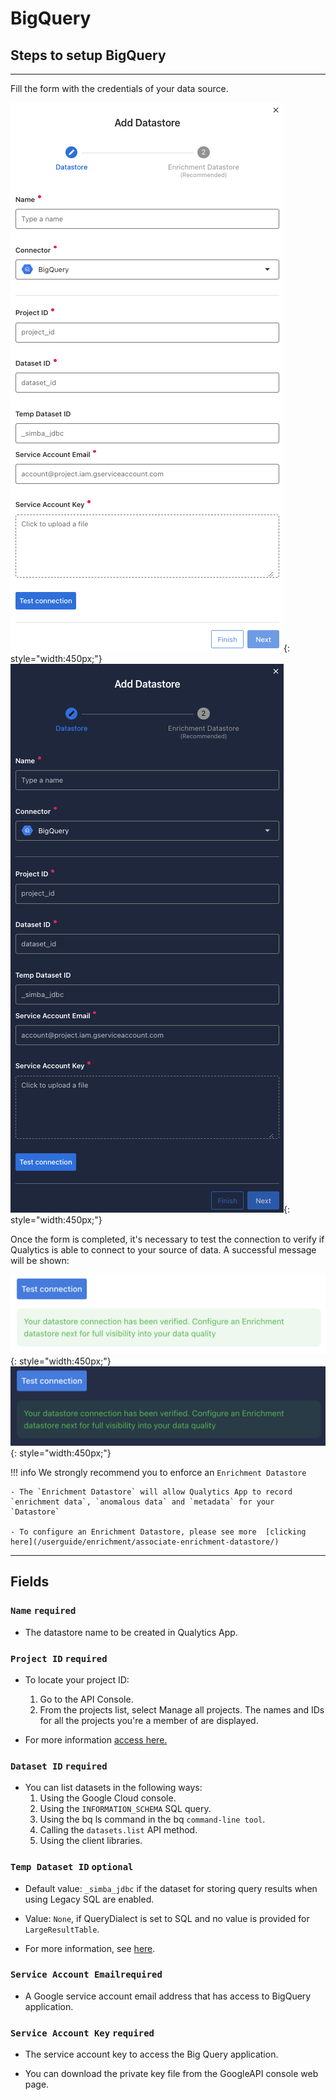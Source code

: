 # BigQuery

## Steps to setup BigQuery

---
Fill the form with the credentials of your data source.

![Screenshot](../assets/datastores/bigquery/create-datastore-light.png#only-light){: style="width:450px;"}
![Screenshot](../assets/datastores/bigquery/create-datastore-dark.png#only-dark){: style="width:450px;"}

Once the form is completed, it's necessary to test the connection to verify if Qualytics is able to connect to your source of data. A successful message will be shown:

![Screenshot](../assets/datastores/test-connection/test-connection-light.png#only-light){: style="width:450px;"}
![Screenshot](../assets/datastores/test-connection/test-connection-dark.png#only-dark){: style="width:450px;"}

!!! info 
    We strongly recommend you to enforce an `Enrichment Datastore`

    - The `Enrichment Datastore` will allow Qualytics App to record `enrichment data`, `anomalous data` and `metadata` for your `Datastore`

    - To configure an Enrichment Datastore, please see more  [clicking here](/userguide/enrichment/associate-enrichment-datastore/)

---
## Fields

### `Name` <spam id='required'>`required`</spam>

* The datastore name  to be created in Qualytics App.
### `Project ID` <spam id='required'>`required`</spam>

* To locate your project ID:

    1. Go to the API Console.
    2. From the projects list, select Manage all projects. The names and IDs for all the projects you're a member of are displayed.

* For more information [access here.](https://support.google.com/googleapi/answer/7014113?hl=en&ref_topic=7014522)


### `Dataset ID` <spam id='required'>`required`</spam>

* You can list datasets in the following ways:
    1. Using the Google Cloud console.
    2. Using the `INFORMATION_SCHEMA` SQL query.
    3. Using the bq ls command in the bq `command-line tool`.
    4. Calling the `datasets.list` API method.
    5. Using the client libraries.
### `Temp Dataset ID` <spam id='not-required'>`optional`</spam>

* Default value: `_simba_jdbc` if the dataset for storing query results when using Legacy SQL are enabled.

* Value: `None`, if QueryDialect is set to SQL and no value is provided for `LargeResultTable`.

* For more information, see [here](https://usermanual.wiki/Document/Simba20JDBC20Driver20for20Google20BigQuery20Install20and20Configuration20Guide.1349395491/html#pf19).
### `Service Account Email`​ <spam id='required'>`required`</spam>
* A Google service account email address that has access to BigQuery application.
​

### `Service Account Key` <spam id='required'>`required`</spam>

* The service account key to access the Big Query application.

* You can download the private key file from the GoogleAPI console web page.
​
